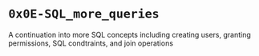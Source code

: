 # `0x0E-SQL_more_queries`
A continuation into more SQL concepts including creating users, granting permissions, SQL condtraints, and join operations
